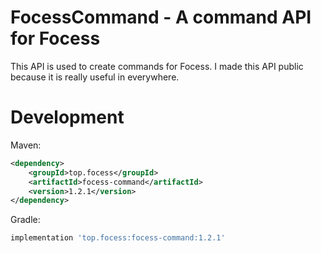 # FocessCommand - A command API for Focess

This API is used to create commands for Focess. I made this API public because it is really useful in everywhere.

# Development

Maven:

```xml
<dependency>
    <groupId>top.focess</groupId>
    <artifactId>focess-command</artifactId>
    <version>1.2.1</version>
</dependency>
```

Gradle:

```gradle
implementation 'top.focess:focess-command:1.2.1'
```